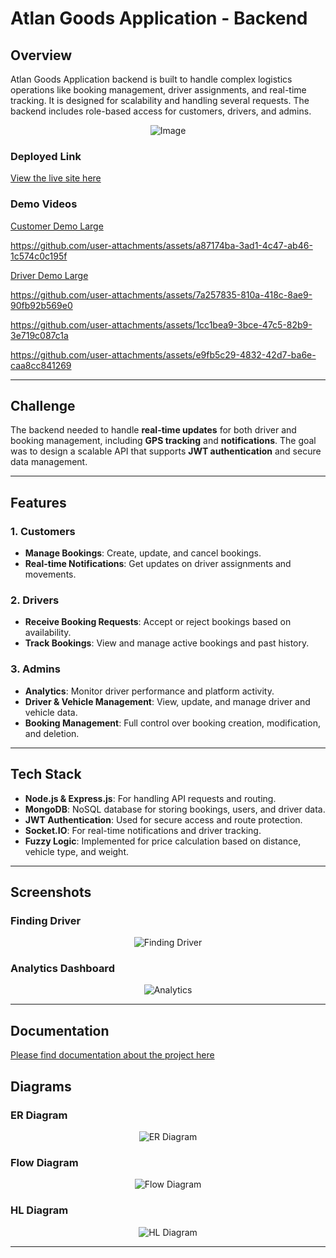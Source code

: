 # Atlan Goods Application - Backend

## Overview

Atlan Goods Application backend is built to handle complex logistics operations like booking management, driver assignments, and real-time tracking. It is designed for scalability and handling several requests. The backend includes role-based access for customers, drivers, and admins.

<p align="center">
  <img src="https://github.com/rishn/Atlan-Engineering-Internship-Task/blob/main/public/background2.png" alt="Image" />
</p>

### Deployed Link
[View the live site here](https://atlangoodsapplication.onrender.com) 

### Demo Videos

[Customer Demo Large](https://drive.google.com/file/d/11eqpj6rgl38MQGEf4spjDuZQw_aRzokh/view?usp=sharing)

https://github.com/user-attachments/assets/a87174ba-3ad1-4c47-ab46-1c574c0c195f

[Driver Demo Large](https://drive.google.com/file/d/1Db3AQhoqDR3Q75bCgTLdi2UCpIOQ1waO/view?usp=sharing)

https://github.com/user-attachments/assets/7a257835-810a-418c-8ae9-90fb92b569e0

https://github.com/user-attachments/assets/1cc1bea9-3bce-47c5-82b9-3e719c087c1a

https://github.com/user-attachments/assets/e9fb5c29-4832-42d7-ba6e-caa8cc841269

---

## Challenge

The backend needed to handle **real-time updates** for both driver and booking management, including **GPS tracking** and **notifications**. The goal was to design a scalable API that supports **JWT authentication** and secure data management.

---

## Features

### 1. Customers
- **Manage Bookings**: Create, update, and cancel bookings.
- **Real-time Notifications**: Get updates on driver assignments and movements.

### 2. Drivers
- **Receive Booking Requests**: Accept or reject bookings based on availability.
- **Track Bookings**: View and manage active bookings and past history.

### 3. Admins
- **Analytics**: Monitor driver performance and platform activity.
- **Driver & Vehicle Management**: View, update, and manage driver and vehicle data.
- **Booking Management**: Full control over booking creation, modification, and deletion.

---

## Tech Stack

- **Node.js & Express.js**: For handling API requests and routing.
- **MongoDB**: NoSQL database for storing bookings, users, and driver data.
- **JWT Authentication**: Used for secure access and route protection.
- **Socket.IO**: For real-time notifications and driver tracking.
- **Fuzzy Logic**: Implemented for price calculation based on distance, vehicle type, and weight.

---

## Screenshots

### Finding Driver
<p align="center">
  <img src="https://github.com/rishn/Atlan-Engineering-Internship-Task/blob/main/outputs/finding_driver.png" alt="Finding Driver" />
</p>

### Analytics Dashboard
<p align="center">
  <img src="https://github.com/rishn/Atlan-Engineering-Internship-Task/blob/main/outputs/analytics.png" alt="Analytics" />
</p>

---

## Documentation
[Please find documentation about the project here](https://drive.google.com/file/d/1g1hRTB8srE38dhVV7SR0mOsBzyyiw6LT/view?usp=sharing)

## Diagrams

### ER Diagram
<p align="center">
  <img src="https://github.com/rishn/Atlan-Engineering-Internship-Task/blob/main/diagrams/er_diagram.png" alt="ER Diagram" />
</p>

### Flow Diagram
<p align="center">
  <img src="https://github.com/rishn/Atlan-Engineering-Internship-Task/blob/main/diagrams/flow_diagram.png" alt="Flow Diagram" />
</p>

### HL Diagram
<p align="center">
  <img src="https://github.com/rishn/Atlan-Engineering-Internship-Task/blob/main/diagrams/hl_diagram.png" alt="HL Diagram" />
</p>


---
